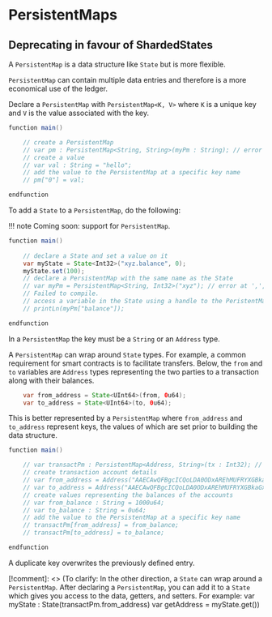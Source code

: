 <h1>PersistentMaps</h1>
<h2>Deprecating in favour of ShardedStates</h2>

A `PersistentMap` is a data structure like `State` but is more flexible. 

`PersistentMap` can contain multiple data entries and therefore is a more economical use of the ledger.

Declare a `PersistentMap` with `PersistentMap<K, V>` where `K` is a unique key and `V` is the value associated with the key. 


``` java
function main()

	// create a PersistentMap
	// var pm : PersistentMap<String, String>(myPm : String); // error at '<', expected '=' or ';'
	// create a value
	// var val : String = "hello";
	// add the value to the PersistentMap at a specific key name
	// pm["0"] = val;

endfunction
```

To add a `State` to a `PersistentMap`, do the following:

!!! note 
	Coming soon: support for `PersistentMap`.

``` java
function main()
	
    // declare a State and set a value on it
    var myState = State<Int32>("xyz.balance", 0);
    myState.set(100);
    // declare a PersistentMap with the same name as the State
    // var myPm = PersistentMap<String, Int32>("xyz"); // error at ',', expected ';'
    // Failed to compile.
    // access a variable in the State using a handle to the PeristentMap
    // printLn(myPm["balance"]);

endfunction
```

In a `PersistentMap` the key must be a `String` or an `Address` type.


A `PersistentMap` can wrap around `State` types. For example, a common requirement for smart contracts is to facilitate transfers. Below, the `from` and `to` variables are `Address` types representing the two parties to a transaction along with their balances.

``` java
	var from_address = State<UInt64>(from, 0u64);
	var to_address = State<UInt64>(to, 0u64);
```

This is better represented by a `PersistentMap` where `from_address` and `to_address` represent keys, the values of which are set prior to building the data structure.

``` java
function main()

	// var transactPm : PersistentMap<Address, String>(tx : Int32); // error at '<', expected '=' or ';'
    // create transaction account details
    // var from_address = Address("AAECAwQFBgcICQoLDA0ODxAREhMUFRYXGBkaGxwdHh8gISIjJCUmJygpKissLS4vMDEyMzQ1Njc4OTo7DF8+Pw==");
    // var to_address = Address("AAECAwQFBgcICQoLDA0ODxAREhMUFRYXGBkaGxwdHh8gISIjJCUmJygpKissLS4vMDEyMzQ1Njc4OTo7PD0+Pw==");
    // create values representing the balances of the accounts
    // var from_balance : String = 1000u64;
    // var to_balance : String = 0u64;
    // add the value to the PersistentMap at a specific key name
    // transactPm[from_address] = from_balance;
    // transactPm[to_address] = to_balance;

endfunction
```

A duplicate key overwrites the previously defined entry.


[!comment]: <> (To clarify: In the other direction, a `State` can wrap around a `PersistentMap`. After declaring a `PersistentMap`, you can add it to a `State` which gives you access to the data, getters, and setters. For example: var myState : State<Type>(transactPm.from_address) var getAddress = myState.get())
